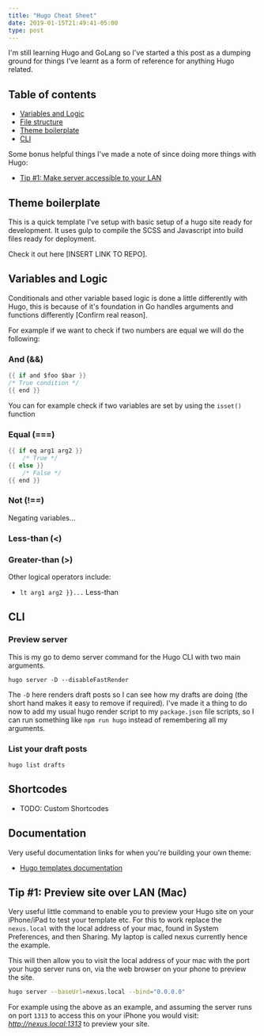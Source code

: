 ```yaml
---
title: "Hugo Cheat Sheet"
date: 2019-01-15T21:49:41-05:00
type: post
---
```


I'm still learning Hugo and GoLang so I've started a this post as a dumping ground for things I've learnt as a form of reference for anything Hugo related.

## Table of contents

- [Variables and Logic](#variables-and-logic)
- [File structure](#file-structure)
- [Theme boilerplate](#theme-boilerplate)
- [CLI](#hugo-cli)

Some bonus helpful things I've made a note of since doing more things with Hugo:

- [Tip #1: Make server accessible to your LAN](#tip-1-preview-site-over-lan-mac)

## Theme boilerplate

This is a quick template I've setup with basic setup of a hugo site ready for development. It uses gulp to compile the SCSS and Javascript into build files ready for deployment.

Check it out here [INSERT LINK TO REPO].

## Variables and Logic

Conditionals and other variable based logic is done a little differently with Hugo, this is because of it's foundation in Go handles arguments and functions differently [Confirm real reason]. 

For example if we want to check if two numbers are equal we will do the following:

### And (&&)

```go
{{ if and $foo $bar }}
/* True condition */
{{ end }} 
```

You can for example check if two variables are set by using the `isset()` function

### Equal (===) 

```go
{{ if eq arg1 arg2 }}
    /* True */
{{ else }} 
    /* False */
{{ end }}
```

### Not (!==)

Negating variables...

### Less-than (<)

### Greater-than (>)

Other logical operators include:

-  `lt arg1 arg2 }}...` Less-than

## CLI

### Preview server

This is my go to demo server command for the Hugo CLI with two main arguments.

```terminal
hugo server -D --disableFastRender
```

The `-D` here renders draft posts so I can see how my drafts are doing (the short hand makes it easy to remove if required). I've made it a thing to do now to add my usual hugo render script to my `package.json` file scripts, so I can run something like `npm run hugo` instead of remembering all my arguments.

### List your draft posts

```terminal
hugo list drafts
```

## Shortcodes

- TODO: Custom Shortcodes

## Documentation

Very useful documentation links for when you're building your own theme:

- [Hugo templates documentation](https://gohugo.io/templates/)

## Tip #1: Preview site over LAN (Mac)

Very useful little command to enable you to preview your Hugo site on your iPhone/iPad to test your template etc. For this to work replace the `nexus.local` with the local address of your mac, found in System Preferences, and then Sharing. My laptop is called nexus currently hence the example.

This will then allow you to visit the local address of your mac with the port your hugo server runs on, via the web browser on your phone to preview the site.

```bash
hugo server --baseUrl=nexus.local --bind="0.0.0.0"
```

For example using the above as an example, and assuming the server runs on port `1313` to access this on your iPhone you would visit: _http://nexus.local:1313_ to preview your site.
